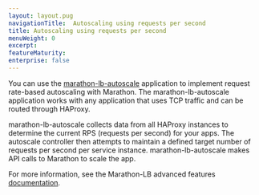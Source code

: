```yaml
---
layout: layout.pug
navigationTitle:  Autoscaling using requests per second
title: Autoscaling using requests per second
menuWeight: 0
excerpt:
featureMaturity:
enterprise: false
---
```


<!-- This source repo for this topic is https://github.com/dcos/dcos-docs -->


You can use the [marathon-lb-autoscale](https://github.com/mesosphere/marathon-lb-autoscale) application to implement request rate-based autoscaling with Marathon. The marathon-lb-autoscale application works with any application that uses TCP traffic and can be routed through HAProxy.

marathon-lb-autoscale collects data from all HAProxy instances to determine the current RPS (requests per second) for your apps. The autoscale controller then attempts to maintain a defined target number of requests per second per service instance. marathon-lb-autoscale makes API calls to Marathon to scale the app.

For more information, see the Marathon-LB advanced features [documentation](/1.8/usage/service-discovery/marathon-lb/advanced/).
